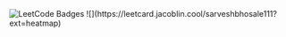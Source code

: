 <img src="https://leetcode-badge-showcase.vercel.app/api?username=sarveshbhosale111&theme=black&animated=true" alt="LeetCode Badges"/>
![](https://leetcard.jacoblin.cool/sarveshbhosale111?ext=heatmap)
